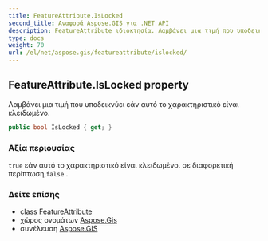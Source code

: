 ```yaml
---
title: FeatureAttribute.IsLocked
second_title: Αναφορά Aspose.GIS για .NET API
description: FeatureAttribute ιδιοκτησία. Λαμβάνει μια τιμή που υποδεικνύει εάν αυτό το χαρακτηριστικό είναι κλειδωμένο.
type: docs
weight: 70
url: /el/net/aspose.gis/featureattribute/islocked/
---
```

## FeatureAttribute.IsLocked property

Λαμβάνει μια τιμή που υποδεικνύει εάν αυτό το χαρακτηριστικό είναι κλειδωμένο.

```csharp
public bool IsLocked { get; }
```

### Αξία περιουσίας

`true` εάν αυτό το χαρακτηριστικό είναι κλειδωμένο. σε διαφορετική περίπτωση,`false` .

### Δείτε επίσης

* class [FeatureAttribute](../)
* χώρος ονομάτων [Aspose.Gis](../../featureattribute/)
* συνέλευση [Aspose.GIS](../../../)


